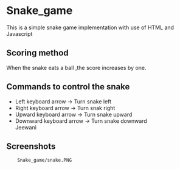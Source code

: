 # Snake_game
This is a simple snake game implementation with use of HTML and Javascript

## Scoring method
When the snake eats a ball ,the score increases by one.

## Commands to control the snake
* Left keyboard arrow     -> Turn snake left
* Right keyboard arrow    -> Turn snak right
* Upward keyboard arrow   -> Turn snake upward
* Downward keyboard arrow -> Turn snake downward
\
Jeewani

## Screenshots


        Snake_game/snake.PNG
      
